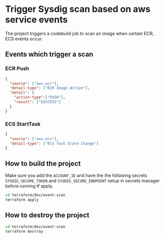 # Trigger Sysdig scan based on aws service events

The project triggers a codebuild job to scan an image when certain ECR, ECS events occur.

## Events which trigger a scan

### ECR Push

```json
{
  "source": ["aws.ecr"],
  "detail-type": ["ECR Image Action"],
  "detail": {
    "action-type":["PUSH"],
    "result": ["SUCCESS"]
  }
}
```

### ECS StartTask

```json
{
  "source": ["aws.ecs"],
  "detail-type": ["ECS Task State Change"]
}
```

## How to build the project

Make sure you add the `ACCOUNT_ID` and have the the following secrets `SYSDIG_SECURE_TOKEN` and `SYSDIG_SECURE_ENDPOINT` setup in secrets manager before running tf apply.

```sh
cd terraform/dev/event-scan
terraform apply
```

## How to destroy the project

```sh
cd terraform/dev/event-scan
terraform destroy
```
